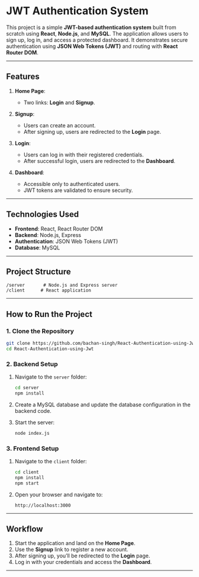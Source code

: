 # JWT Authentication System

This project is a simple **JWT-based authentication system** built from scratch using **React**, **Node.js**, and **MySQL**. The application allows users to sign up, log in, and access a protected dashboard. It demonstrates secure authentication using **JSON Web Tokens (JWT)** and routing with **React Router DOM**.

---

## Features

1. **Home Page**:  
   - Two links: **Login** and **Signup**.

2. **Signup**:  
   - Users can create an account.  
   - After signing up, users are redirected to the **Login** page.

3. **Login**:  
   - Users can log in with their registered credentials.  
   - After successful login, users are redirected to the **Dashboard**.

4. **Dashboard**:  
   - Accessible only to authenticated users.  
   - JWT tokens are validated to ensure security.

---

## Technologies Used

- **Frontend**: React, React Router DOM  
- **Backend**: Node.js, Express  
- **Authentication**: JSON Web Tokens (JWT)  
- **Database**: MySQL  

---

## Project Structure

```
/server       # Node.js and Express server
/client      # React application
```
---

## How to Run the Project

### 1. Clone the Repository
```bash
git clone https://github.com/bachan-singh/React-Authentication-using-Jwt.git
cd React-Authentication-using-Jwt
```

### 2. Backend Setup
1. Navigate to the `server` folder:
   ```bash
   cd server
   npm install
   ```

2. Create a MySQL database and update the database configuration in the backend code.

3. Start the server:
   ```bash
   node index.js
   ```

### 3. Frontend Setup
1. Navigate to the `client` folder:
   ```bash
   cd client
   npm install
   npm start
   ```

2. Open your browser and navigate to:
   ```
   http://localhost:3000
   ```

---

## Workflow

1. Start the application and land on the **Home Page**.  
2. Use the **Signup** link to register a new account.  
3. After signing up, you’ll be redirected to the **Login** page.  
4. Log in with your credentials and access the **Dashboard**.

---

